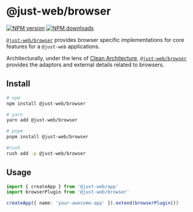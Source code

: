 # @just-web/browser

[![NPM version][npm-image]][npm-url]
[![NPM downloads][downloads-image]][downloads-url]

[`@just-web/browser`] provides browser specific implementations for core features for a `@just-web` applications.

Architecturally, under the lens of [Clean Architecture],
[`@just-web/browser`] provides the adaptors and external details related to browsers.

## Install

```sh
# npm
npm install @just-web/browser

# yarn
yarn add @just-web/browser

# pnpm
pnpm install @just-web/browser

#rush
rush add -p @just-web/browser
```

## Usage

```ts
import { createApp } from '@just-web/app'
import browserPlugin from '@just-web/browser'

createApp({ name: 'your-awesome-app' }).extend(browserPlugin())
```

[`@just-web/browser`]: https://github.com/justland/just-web/tree/main/plugins/browser
[Clean Architecture]: https://blog.cleancoder.com/uncle-bob/2012/08/13/the-clean-architecture.html
[downloads-image]: https://img.shields.io/npm/dm/@just-web/browser.svg?style=flat
[downloads-url]: https://npmjs.org/package/@just-web/browser
[npm-image]: https://img.shields.io/npm/v/@just-web/browser.svg?style=flat
[npm-url]: https://npmjs.org/package/@just-web/browser
